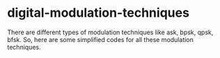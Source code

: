 # digital-modulation-techniques
There are different types of modulation techniques like ask, bpsk, qpsk, bfsk. So, here are some simplified codes for all these modulation techniques. 
